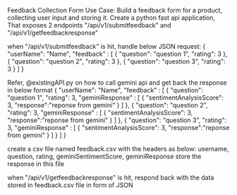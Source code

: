 Feedback Collection Form
Use Case: Build a feedback form for a product, collecting user input and storing it.
Create a python fast api application, That exposes 2 endpoints "/api/v1/submitfeedback" and "/api/v1/getfeedbackresponse"

when "/api/v1/submitfeedback" is hit, handle below JSON request:
{
"userName": "Name",
"feedback" : [
{
"question": "question 1",
"rating": 3
},
{
"question": "question 2",
"rating": 3
},
{
"question": "question 3",
"rating": 3
}
]
}

Refer, @existingAPI.py on how to call gemini api and get back the response in below format
{
"userName": "Name",
"feedback" : [
{
"question": "question 1",
"rating": 3,
"geminiResponse" : [
{
"sentimentAnalysisScore": 3,
"response":"reponse from gemini"
}
]
},
{
"question": "question 2",
"rating": 3,
"geminiResponse" : [
{
"sentimentAnalysisScore": 3,
"response":"reponse from gemini"
}
]
},
{
"question": "question 3",
"rating": 3,
"geminiResponse" : [
{
"sentimentAnalysisScore": 3,
"response":"reponse from gemini"
}
]
}
]
}

create a csv file named feedback.csv with the headers as below:
username, question, rating, geminiSentimentScore, geminiResponse
store the response in this file

when "/api/v1/getfeedbackresponse" is hit, respond back with the data stored in feedback.csv file in form of JSON

